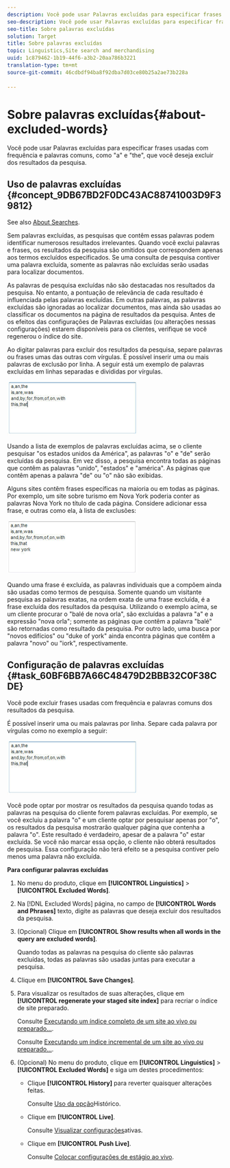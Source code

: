 ```yaml
---
description: Você pode usar Palavras excluídas para especificar frases usadas com frequência e palavras comuns, como "a" e "the", que você deseja excluir dos resultados da pesquisa.
seo-description: Você pode usar Palavras excluídas para especificar frases usadas com frequência e palavras comuns, como "a" e "the", que você deseja excluir dos resultados da pesquisa.
seo-title: Sobre palavras excluídas
solution: Target
title: Sobre palavras excluídas
topic: Linguistics,Site search and merchandising
uuid: 1c879462-1b19-44f6-a3b2-20aa786b3221
translation-type: tm+mt
source-git-commit: 46cdbdf94ba8f92dba7d03ce80b25a2ae73b228a

---
```



# Sobre palavras excluídas{#about-excluded-words}

Você pode usar Palavras excluídas para especificar frases usadas com frequência e palavras comuns, como &quot;a&quot; e &quot;the&quot;, que você deseja excluir dos resultados da pesquisa.

## Uso de palavras excluídas {#concept_9DB67BD2F0DC43AC88741003D9F39812}

See also [About Searches](../c-about-settings-menu/c-about-searching-menu.md#concept_207105CF26B1448F8A3D223787C56AB8).

Sem palavras excluídas, as pesquisas que contêm essas palavras podem identificar numerosos resultados irrelevantes. Quando você exclui palavras e frases, os resultados da pesquisa são omitidos que correspondem apenas aos termos excluídos especificados. Se uma consulta de pesquisa contiver uma palavra excluída, somente as palavras não excluídas serão usadas para localizar documentos.

As palavras de pesquisa excluídas não são destacadas nos resultados da pesquisa. No entanto, a pontuação de relevância de cada resultado é influenciada pelas palavras excluídas. Em outras palavras, as palavras excluídas são ignoradas ao localizar documentos, mas ainda são usadas ao classificar os documentos na página de resultados da pesquisa. Antes de os efeitos das configurações de Palavras excluídas (ou alterações nessas configurações) estarem disponíveis para os clientes, verifique se você regenerou o índice do site.

Ao digitar palavras para excluir dos resultados da pesquisa, separe palavras ou frases umas das outras com vírgulas. É possível inserir uma ou mais palavras de exclusão por linha. A seguir está um exemplo de palavras excluídas em linhas separadas e divididas por vírgulas.

![](assets/excluded_words_1.jpg)

Usando a lista de exemplos de palavras excluídas acima, se o cliente pesquisar &quot;os estados unidos da América&quot;, as palavras &quot;o&quot; e &quot;de&quot; serão excluídas da pesquisa. Em vez disso, a pesquisa encontra todas as páginas que contêm as palavras &quot;unido&quot;, &quot;estados&quot; e &quot;américa&quot;. As páginas que contêm apenas a palavra &quot;de&quot; ou &quot;o&quot; não são exibidas.

Alguns sites contêm frases específicas na maioria ou em todas as páginas. Por exemplo, um site sobre turismo em Nova York poderia conter as palavras Nova York no título de cada página. Considere adicionar essa frase, e outras como ela, à lista de exclusões:

![](assets/excluded_words_2.jpg)

Quando uma frase é excluída, as palavras individuais que a compõem ainda são usadas como termos de pesquisa. Somente quando um visitante pesquisa as palavras exatas, na ordem exata de uma frase excluída, é a frase excluída dos resultados da pesquisa. Utilizando o exemplo acima, se um cliente procurar o &quot;balé de nova orla&quot;, são excluídas a palavra &quot;a&quot; e a expressão &quot;nova orla&quot;; somente as páginas que contêm a palavra &quot;balé&quot; são retornadas como resultado da pesquisa. Por outro lado, uma busca por &quot;novos edifícios&quot; ou &quot;duke of york&quot; ainda encontra páginas que contêm a palavra &quot;novo&quot; ou &quot;iork&quot;, respectivamente.

## Configuração de palavras excluídas {#task_60BF6BB7A66C48479D2BBB32C0F38CDE}

Você pode excluir frases usadas com frequência e palavras comuns dos resultados da pesquisa.

É possível inserir uma ou mais palavras por linha. Separe cada palavra por vírgulas como no exemplo a seguir:

![](assets/excluded_words_1.jpg)

Você pode optar por mostrar os resultados da pesquisa quando todas as palavras na pesquisa do cliente forem palavras excluídas. Por exemplo, se você excluiu a palavra &quot;o&quot; e um cliente optar por pesquisar apenas por &quot;o&quot;, os resultados da pesquisa mostrarão qualquer página que contenha a palavra &quot;o&quot;. Este resultado é verdadeiro, apesar de a palavra &quot;o&quot; estar excluída. Se você não marcar essa opção, o cliente não obterá resultados de pesquisa. Essa configuração não terá efeito se a pesquisa contiver pelo menos uma palavra não excluída.

**Para configurar palavras excluídas**

1. No menu do produto, clique em **[!UICONTROL Linguistics]** > **[!UICONTROL Excluded Words]**.
1. Na [!DNL Excluded Words] página, no campo de **[!UICONTROL Words and Phrases]** texto, digite as palavras que deseja excluir dos resultados da pesquisa.
1. (Opcional) Clique em **[!UICONTROL Show results when all words in the query are excluded words]**.

   Quando todas as palavras na pesquisa do cliente são palavras excluídas, todas as palavras são usadas juntas para executar a pesquisa.
1. Clique em **[!UICONTROL Save Changes]**.
1. Para visualizar os resultados de suas alterações, clique em **[!UICONTROL regenerate your staged site index]** para recriar o índice de site preparado.

   Consulte [Executando um índice completo de um site ao vivo ou preparado...](../c-about-index-menu/c-about-full-index.md#task_F7FE04D8A1654A7787FCCA31B45EB42D).

   Consulte [Executando um índice incremental de um site ao vivo ou preparado...](../c-about-index-menu/c-about-incremental-index.md#task_9BFB6157F3884B2FAECB7E0E9CA318CB).
1. (Opcional) No menu do produto, clique em **[!UICONTROL Linguistics]** > **[!UICONTROL Excluded Words]** e siga um destes procedimentos:

   * Clique **[!UICONTROL History]** para reverter quaisquer alterações feitas.

      Consulte [Uso da opção](../t-using-the-history-option.md#task_70DD3F87A67242BBBD2CB27156F43002)Histórico.

   * Clique em **[!UICONTROL Live]**.

      Consulte [Visualizar configurações](../c-about-staging.md#task_401A0EBDB5DB4D4CA933CBA7BECDC10F)ativas.

   * Clique em **[!UICONTROL Push Live]**.

      Consulte [Colocar configurações de estágio ao vivo](../c-about-staging.md#task_44306783B4C0408AAA58B471DAF2D9A4).

